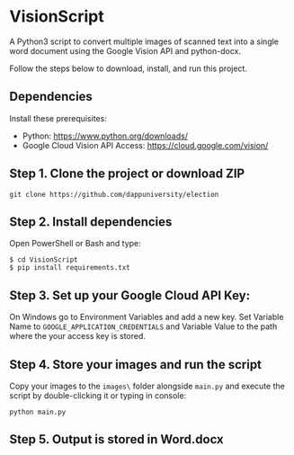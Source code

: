 
# VisionScript
A Python3 script to convert multiple images of scanned text into a single word document using the Google Vision API and python-docx.

Follow the steps below to download, install, and run this project.

## Dependencies
Install these prerequisites:
- Python: https://www.python.org/downloads/
- Google Cloud Vision API Access: https://cloud.google.com/vision/

## Step 1. Clone the project or download ZIP
`git clone https://github.com/dappuniversity/election`

## Step 2. Install dependencies
Open PowerShell or Bash and type:
```
$ cd VisionScript
$ pip install requirements.txt
```
## Step 3. Set up your Google Cloud API Key:
On Windows go to Environment Variables and add a new key. Set Variable Name to `GOOGLE_APPLICATION_CREDENTIALS` and Variable Value to the path where the your access key is stored.

## Step 4. Store your images and run the script
Copy your images to the `images\` folder alongside `main.py` and execute the script by double-clicking it or typing in console:
```
python main.py
```

## Step 5. Output is stored in Word.docx